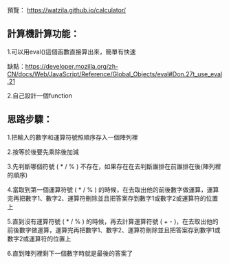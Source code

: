 預覽： https://watzila.github.io/calculator/

計算機計算功能：
--------------------------------------------------------------------------------------------------------------------------
1.可以用eval()這個函數直接算出來，簡單有快速

缺點：https://developer.mozilla.org/zh-CN/docs/Web/JavaScript/Reference/Global_Objects/eval#Don.27t_use_eval.21

2.自己設計一個function

思路步驟：
--------------------------------------------------------------------------------------------------------------------------
1.把輸入的數字和運算符號照順序存入一個陣列裡

2.按等於後要先乘除後加減

3.先判斷哪個符號 ( * / % ) 不存在，如果存在在去判斷誰排在前誰排在後(陣列裡的順序)

4.當取到第一個運算符號 ( * / % ) 的時候，在去取出他的前後數字做運算，運算完再把數字1、數字2、運算符刪除並且把答案存到數字1或數字2或運算符的位置上

5.直到沒有運算符號 ( * / % ) 的時候，再去計算運算符號 ( + - )，在去取出他的前後數字做運算，運算完再把數字1、數字2、運算符刪除並且把答案存到數字1或數字2或運算符的位置上

6.直到陣列裡剩下一個數字時就是最後的答案了
